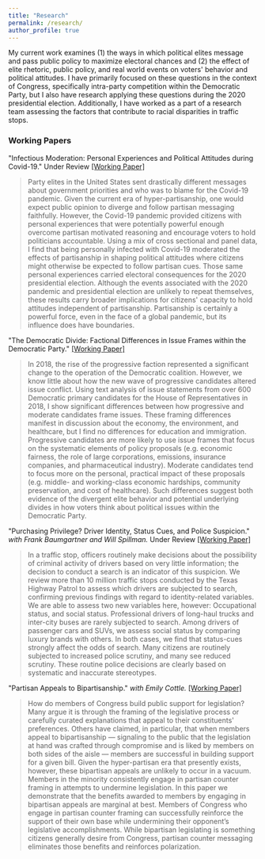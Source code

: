 ```yaml
---
title: "Research"
permalink: /research/
author_profile: true
---
```


My current work examines (1) the ways in which political elites message and pass public policy to maximize electoral chances and (2) the effect of elite rhetoric, public policy, and real world events on voters' behavior and political attitudes. I have primarily focused on these questions in the context of Congress, specifically intra-party competition within the Democratic Party, but I also have research applying these questions during the 2020 presidential election. Additionally, I have worked as a part of a research team assessing the factors that contribute to racial disparities in traffic stops.


### Working Papers

"Infectious Moderation: Personal Experiences and Political Attitudes during Covid-19." Under Review [[Working Paper]](/files/infectiousmoderation.pdf)

>Party elites in the United States sent drastically different messages about government priorities and who was to blame for the Covid-19 pandemic. Given the current era of hyper-partisanship, one would expect public opinion to diverge and follow partisan messaging faithfully. However, the Covid-19 pandemic provided citizens with personal experiences that were potentially powerful enough overcome partisan motivated reasoning and encourage voters to hold politicians accountable. Using a mix of cross sectional and panel data, I find that being personally infected with Covid-19 moderated the effects of partisanship in shaping political attitudes where citizens might otherwise be expected to follow partisan cues. Those same personal experiences carried electoral consequences for the 2020 presidential election. Although the events associated with the 2020 pandemic and presidential election are unlikely to repeat themselves, these results carry broader implications for citizens' capacity to hold attitudes independent of partisanship. Partisanship is certainly a powerful force, even in the face of a global pandemic, but its influence does have boundaries.

"The Democratic Divide: Factional Differences in Issue Frames within the Democratic Party." [[Working Paper]](/files/democraticdivide.pdf)

> In 2018, the rise of the progressive faction represented a significant change to the operation of the Democratic coalition. However, we know little about how the new wave of progressive candidates altered issue conflict. Using text analysis of issue statements from over 600 Democratic primary candidates for the House of Representatives in 2018, I show significant differences between how progressive and moderate candidates frame issues. These framing differences manifest in discussion about the economy, the environment, and healthcare, but I find no differences for education and immigration. Progressive candidates are more likely to use issue frames that focus on the systematic elements of policy proposals (e.g.  economic fairness, the role of large corporations, emissions, insurance companies, and pharmaceutical industry).  Moderate candidates tend to focus more on the personal, practical impact of these proposals (e.g. middle- and working-class economic hardships, community preservation, and cost of healthcare). Such differences suggest both evidence of the divergent elite behavior and potential underlying divides in how voters think about political issues within the Democratic Party.

"Purchasing Privilege? Driver Identity, Status Cues, and Police Suspicion." *with Frank Baumgartner and Will Spillman.* Under Review [[Working Paper]](/files/PurchasingPrivilege.pdf)

> In a traffic stop, officers routinely make decisions about the possibility of criminal activity of drivers based on very little information; the decision to conduct a search is an indicator of this suspicion. We review more than 10 million traffic stops conducted by the Texas Highway Patrol to assess which drivers are subjected to search, confirming previous findings with regard to identity-related variables. We are able to assess two new variables here, however: Occupational status, and social status. Professional drivers of long-haul trucks and inter-city buses are rarely subjected to search. Among drivers of passenger cars and SUVs, we assess social status by comparing luxury brands with others. In both cases, we find that status-cues strongly affect the odds of search. Many citizens are routinely subjected to increased police scrutiny, and many see reduced scrutiny. These routine police decisions are clearly based on systematic and inaccurate stereotypes.


"Partisan Appeals to Bipartisanship." *with Emily Cottle.*  [[Working Paper]](/files/Case%20Cottle%20Partisan%20Appeals%20to%20Bipartisanship.pdf)

> How do members of Congress build public support for legislation? Many argue it is through the framing of the legislative process or carefully curated explanations that appeal to their constituents' preferences. Others have claimed, in particular, that when members appeal to bipartisanship — signaling to the public that the legislation at hand was crafted through compromise and is liked by members on both sides of the aisle — members are successful in building support for a given bill. Given the hyper-partisan era that presently exists, however, these bipartisan appeals are unlikely to occur in a vacuum. Members in the minority consistently engage in partisan counter framing in attempts to undermine legislation. In this paper we demonstrate that the benefits awarded to members by engaging in bipartisan appeals are marginal at best. Members of Congress who engage in partisan counter framing can successfully reinforce the support of their own base while undermining their opponent’s legislative accomplishments. While bipartisan legislating is something citizens generally desire from Congress, partisan counter messaging eliminates those benefits and reinforces polarization.


